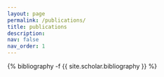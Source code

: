 ```yaml
---
layout: page
permalink: /publications/
title: publications
description:
nav: false
nav_order: 1
---
```

<!-- _pages/publications.md -->
<div class="publications">

{% bibliography -f {{ site.scholar.bibliography }} %}

</div>
